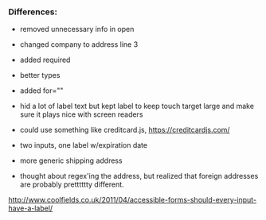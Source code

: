 ### Differences:

* removed unnecessary info in open
* changed company to address line 3
* added required
* better types
* added for=""
* hid a lot of label text but kept label to keep touch target large and make sure it plays nice with screen readers

* could use something like creditcard.js, https://creditcardjs.com/

* two inputs, one label w/expiration date

* more generic shipping address
* thought about regex'ing the address, but realized that foreign addresses are probably pretttttty different.

http://www.coolfields.co.uk/2011/04/accessible-forms-should-every-input-have-a-label/
